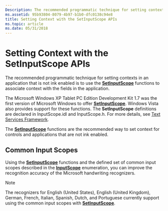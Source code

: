 ```yaml
---
Description: The recommended programmatic technique for setting contexts in an application that is not ink enabled is to use the SetInputScope functions to associate context with the fields in the application.
ms.assetid: 95b93804-8079-4b97-b1b0-dfc0138c94e8
title: Setting Context with the SetInputScope APIs
ms.topic: article
ms.date: 05/31/2018
---
```


# Setting Context with the SetInputScope APIs

The recommended programmatic technique for setting contexts in an application that is not ink enabled is to use the [**SetInputScope**](https://msdn.microsoft.com/library/ms629025(v=VS.85).aspx) functions to associate context with the fields in the application.

The Microsoft Windows XP Tablet PC Edition Development Kit 1.7 was the first version of Microsoft Windows to offer [**SetInputScope**](https://msdn.microsoft.com/library/ms629025(v=VS.85).aspx). Windows Vista also provides support for these functions. The **SetInputScope** definitions are declared in InputScope.idl and InputScope.h. For more details, see [Text Services Framework](https://msdn.microsoft.com/library/ms629032(v=VS.85).aspx).

The [**SetInputScope**](https://msdn.microsoft.com/library/ms629025(v=VS.85).aspx) functions are the recommended way to set context for controls and applications that are not ink enabled.

## Common Input Scopes

Using the [**SetInputScope**](https://msdn.microsoft.com/library/ms629025(v=VS.85).aspx) functions and the defined set of common input scopes described in the [**InputScope**](https://msdn.microsoft.com/library/ms538181(v=VS.85).aspx) enumeration, you can improve the recognition accuracy of the Microsoft handwriting recognizers.

> [!Note]  
> The recognizers for English (United States), English (United Kingdom), German, French, Italian, Spanish, Dutch, and Portuguese currently support using the common input scopes with [**SetInputScope**](https://msdn.microsoft.com/library/ms629025(v=VS.85).aspx).

 

 

 



